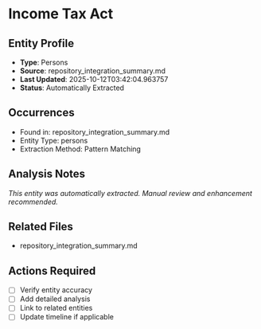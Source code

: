 # Income Tax Act

## Entity Profile
- **Type**: Persons
- **Source**: repository_integration_summary.md
- **Last Updated**: 2025-10-12T03:42:04.963757
- **Status**: Automatically Extracted

## Occurrences
- Found in: repository_integration_summary.md
- Entity Type: persons
- Extraction Method: Pattern Matching

## Analysis Notes
*This entity was automatically extracted. Manual review and enhancement recommended.*

## Related Files
- repository_integration_summary.md

## Actions Required
- [ ] Verify entity accuracy
- [ ] Add detailed analysis
- [ ] Link to related entities
- [ ] Update timeline if applicable
